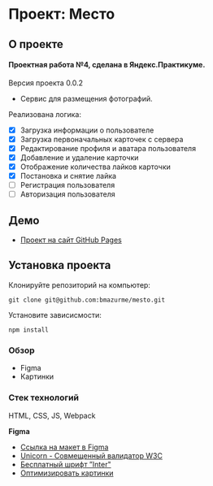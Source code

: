 # Проект: Место

## О проекте

#### Проектная работа №4, сделана в Яндекс.Практикуме.
Версия проекта 0.0.2
* Сервис для размещения фотографий.

Реализована логика:
- [X] Загрузка информации о пользователе
- [X] Загрузка первоначальных карточек с сервера
- [X] Редактирование профиля и аватара пользователя
- [X] Добавление и удаление карточки
- [X] Отображение количества лайков карточки
- [X] Постановка и снятие лайка
- [ ] Регистрация пользователя
- [ ] Авторизация пользователя

## Демо

* [Проект на сайт  GitHub Pages](https://bmazurme.github.io/mesto/)

## Установка проекта

Клонируйте репозиторий на компьютер:

`git clone git@github.com:bmazurme/mesto.git`

Установите зависисмости:

`npm install`

### Обзор
* Figma
* Картинки

### Стек технологий
HTML, CSS, JS, Webpack

**Figma**
* [Ссылка на макет в Figma](https://www.figma.com/file/2cn9N9jSkmxD84oJik7xL7/JavaScript.-Sprint-4?node-id=0%3A1)
* [Unicorn - Совмещенный валидатор W3C](https://validator.w3.org/)
* [Бесплатный шрифт ”Inter"](https://rsms.me/inter/)
* [Оптимизировать картинки](https://tinypng.com/)
